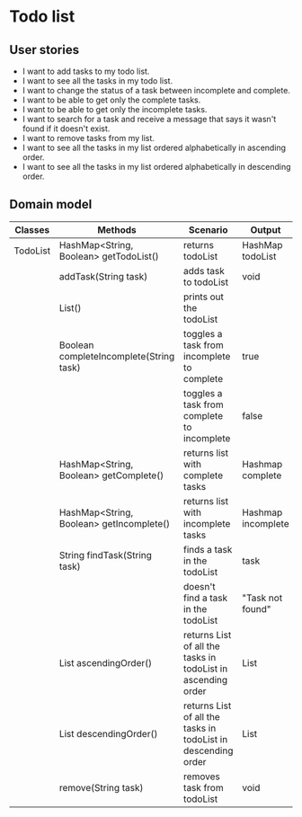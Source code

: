 # Todo list

## User stories

- I want to add tasks to my todo list.
- I want to see all the tasks in my todo list.
- I want to change the status of a task between incomplete and complete.
- I want to be able to get only the complete tasks.
- I want to be able to get only the incomplete tasks.
- I want to search for a task and receive a message that says it wasn't found if it doesn't exist.
- I want to remove tasks from my list.
- I want to see all the tasks in my list ordered alphabetically in ascending order.
- I want to see all the tasks in my list ordered alphabetically in descending order.

## Domain model

| Classes  | Methods                                  | Scenario                                                      | Output             |
|----------|------------------------------------------|---------------------------------------------------------------|--------------------|
| TodoList | HashMap<String, Boolean> getTodoList()   | returns todoList                                              | HashMap todoList   |
|          | addTask(String task)                     | adds task to todoList                                         | void               |
|          | List()                                   | prints out the todoList                                       |                    |
|          | Boolean completeIncomplete(String task)  | toggles a task from incomplete to complete                    | true               |
|          |                                          | toggles a task from complete to incomplete                    | false              |
|          | HashMap<String, Boolean> getComplete()   | returns list with complete tasks                              | Hashmap complete   |
|          | HashMap<String, Boolean> getIncomplete() | returns list with incomplete tasks                            | Hashmap incomplete |
|          | String findTask(String task)             | finds a task in the todoList                                  | task               |
|          |                                          | doesn't find a task in the todoList                           | "Task not found"   |
|          | List<String> ascendingOrder()            | returns List of all the tasks in todoList in ascending order  | List               |
|          | List<String> descendingOrder()           | returns List of all the tasks in todoList in descending order | List               |
|          | remove(String task)                      | removes task from todoList                                    | void               |
